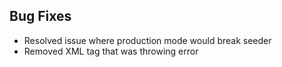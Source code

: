 ## Bug Fixes

- Resolved issue where production mode would break seeder
- Removed XML tag that was throwing error

